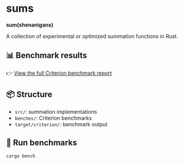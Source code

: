 # sums

**sum(shenanigans)**

A collection of experimental or optimized summation functions in Rust.  

## 📊 Benchmark results

👉 [View the full Criterion benchmark report](https://osteoporosis.github.io/sums/target/criterion/report/)

## 📦 Structure

- `src/`: summation implementations
- `benches/`: Criterion benchmarks
- `target/criterion/`: benchmark output

## 🚀 Run benchmarks

```bash
cargo bench
````

